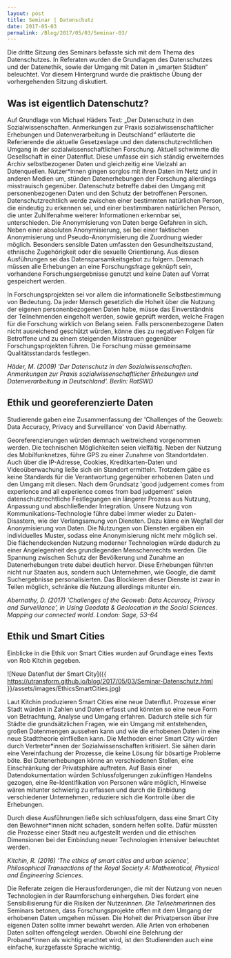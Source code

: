 ```yaml
---
layout: post
title: Seminar | Datenschutz
date: 2017-05-03
permalink: /Blog/2017/05/03/Seminar-03/
---
```


Die dritte Sitzung des Seminars befasste sich mit dem Thema des Datenschutzes. In Referaten wurden die Grundlagen des Datenschutzes und der Datenethik, sowie der Umgang mit Daten in „smarten Städten“ beleuchtet. Vor diesem Hintergrund wurde die praktische Übung der vorhergehenden Sitzung diskutiert.

## Was ist eigentlich Datenschutz?

Auf Grundlage von Michael Häders Text: „Der Datenschutz in den Sozialwissenschaften. Anmerkungen zur Praxis sozialwissenschaftlicher Erhebungen und Datenverarbeitung in Deutschland“ erläuterte die Referierende die aktuelle Gesetzeslage und den datenschutzrechtlichen Umgang in der sozialwissenschaftlichen Forschung. Aktuell schwimme die Gesellschaft in einer Datenflut. Diese umfasse ein sich ständig erweiterndes Archiv selbstbezogener Daten und gleichzeitig eine Vielzahl an Datenquellen. Nutzer*innen gingen sorglos mit ihren Daten im Netz und in anderen Medien um, stünden Datenerhebungen der Forschung allerdings misstrauisch gegenüber. Datenschutz betreffe dabei den Umgang mit personenbezogenen Daten und den Schutz der betroffenen Personen. Datenschutzrechtlich werde zwischen einer bestimmten natürlichen Person, die eindeutig zu erkennen sei, und einer bestimmbaren natürlichen Person, die unter Zuhilfenahme weiterer Informationen erkennbar sei, unterschieden. Die Anonymisierung von Daten berge Gefahren in sich. Neben einer absoluten Anonymisierung, sei bei einer faktischen Anonymisierung und Pseudo-Anonymisierung die Zuordnung wieder möglich. Besonders sensible Daten umfassten den Gesundheitszustand, ethnische Zugehörigkeit oder die sexuelle Orientierung. Aus diesen Ausführungen sei das Datensparsamkeitsgebot zu folgern. Demnach müssen alle Erhebungen an eine Forschungsfrage geknüpft sein, vorhandene Forschungsergebnisse genutzt und keine Daten auf Vorrat gespeichert werden.

In Forschungsprojekten sei vor allem die informationelle Selbstbestimmung von Bedeutung. Da jeder Mensch gesetzlich die Hoheit über die Nutzung der eigenen personenbezogenen Daten habe, müsse das Einverständnis der Teilnehmenden eingeholt werden, sowie geprüft werden, welche Fragen für die Forschung wirklich von Belang seien. Falls personenbezogene Daten nicht ausreichend geschützt würden, könne dies zu negativen Folgen für Betroffene und zu einem steigenden Misstrauen gegenüber Forschungsprojekten führen. Die Forschung müsse gemeinsame Qualitätsstandards festlegen.

*Häder, M. (2009) 'Der Datenschutz in den Sozialwissenschaften. Anmerkungen zur Praxis sozialwissenschaftlicher Erhebungen und Datenverarbeitung in Deutschland'. Berlin: RatSWD*

## Ethik und georeferenzierte Daten
Studierende gaben eine Zusammenfassung der 'Challenges of the Geoweb: Data Accuracy, Privacy and Surveillance' von David Abernathy.

Georeferenzierungen würden demnach weitreichend vorgenommen werden. Die technischen Möglichkeiten seien vielfältig. Neben der Nutzung des Mobilfunknetzes, führe GPS zu einer Zunahme von Standortdaten. Auch über die IP-Adresse, Cookies, Kreditkarten-Daten und Videoüberwachung ließe sich ein Standort ermitteln. Trotzdem gäbe es keine Standards für die Verantwortung gegenüber erhobenen Daten und den Umgang mit diesen. Nach dem Grundsatz 'good judgement comes from experience and all experience comes from bad judgement' seien datenschutzrechtliche Festlegungen ein längerer Prozess aus Nutzung, Anpassung und abschließender Integration. Unsere Nutzung von Kommunikations-Technologie führe dabei immer wieder zu Daten-Disastern, wie der Verlangsamung von Diensten. Dazu käme ein Wegfall der Anonymisierung von Daten. Die Nutzungen von Diensten ergäben ein individuelles Muster, sodass eine Anonymisierung nicht mehr möglich sei.
Die flächendeckenden Nutzung moderner Technologien würde dadurch zu einer Angelegenheit des grundlegenden Menschenrechts werden. Die Spannung zwischen Schutz der Bevölkerung und Zunahme an Datenerhebungen trete dabei deutlich hervor. Diese Erhebungen führten nicht nur Staaten aus, sondern auch Unternehmen, wie Google, die damit Suchergebnisse personalisierten. Das Blockieren dieser Dienste ist zwar in Teilen möglich, schränke die Nutzung allerdings mitunter ein.

*Abernathy, D. (2017) 'Challenges of the Geoweb: Data Accuracy, Privacy and Surveillance', in Using Geodata & Geolocation in the Social Sciences. Mapping our connected world. London: Sage, 53–64*


## Ethik und Smart Cities

Einblicke in die Ethik von Smart Cities wurden auf Grundlage eines Texts von Rob Kitchin gegeben.

![Neue Datenflut der Smart City]({{ https://utransform.github.io/blog/2017/05/03/Seminar-Datenschutz.html }}/assets/images/EthicsSmartCities.jpg)

Laut Kitchin produzieren Smart Cities eine neue Datenflut. Prozesse einer Stadt würden in Zahlen und Daten erfasst und könnten so eine neue Form von Betrachtung, Analyse und Umgang erfahren. Dadurch stelle sich für Städte die grundsätzlichen Fragen, wie ein Umgang mit entstehenden, großen Datenmengen aussehen kann und wie die erhobenen Daten in eine neue Stadttheorie einfließen kann.
Die Methoden einer Smart City würden durch Vertreter*innen der Sozialwissenschaften kritisiert. Sie sähen darin eine Vereinfachung der Prozesse, die keine Lösung für bösartige Probleme böte.
Bei Datenerhebungen könne an verschiedenen Stellen, eine Einschränkung der Privatsphäre auftreten. Auf Basis einer Datendokumentation würden Schlussfolgerungen zukünftigen Handelns gezogen, eine Re-Identifikation von Personen wäre möglich, Hinweise wären mitunter schwierig zu erfassen und durch die Einbidung verschiedener Unternehmen, reduziere sich die Kontrolle über die Erhebungen.

Durch diese Ausführungen ließe sich schlussfolgern, dass eine Smart City den Bewohner*innen nicht schaden, sondern helfen sollte. Dafür müssten die Prozesse einer Stadt neu aufgestellt werden und die ethischen Dimensionen bei der Einbindung neuer Technologien intensiver beleuchtet werden.

*Kitchin, R. (2016) ‘The ethics of smart cities and urban science’, Philosophical Transactions of the Royal Society A: Mathematical, Physical and Engineering Sciences.*

Die Referate zeigen die Herausforderungen, die mit der Nutzung von neuen Technologien in der Raumforschung einhergehen. Dies fordert eine Sensibilisierung für die Risiken der Nutzer*innen. Die Teilnehmer*innen des Seminars betonen, dass Forschungsprojekte offen mit dem Umgang der erhobenen Daten umgehen müssen. Die Hoheit der Privatperson über ihre eigenen Daten sollte immer bewahrt werden. Alle Arten von erhobenen Daten sollten offengelegt werden. Obwohl eine Belehrung der Proband*innen als wichtig erachtet wird, ist den Studierenden auch eine einfache, kurzgefasste Sprache wichtig.
